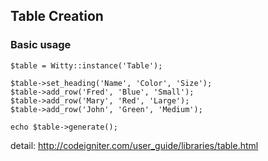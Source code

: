 ## Table Creation

### Basic usage

	$table = Witty::instance('Table');

	$table->set_heading('Name', 'Color', 'Size');
	$table->add_row('Fred', 'Blue', 'Small');
	$table->add_row('Mary', 'Red', 'Large');
	$table->add_row('John', 'Green', 'Medium');

	echo $table->generate();

detail: http://codeigniter.com/user_guide/libraries/table.html

